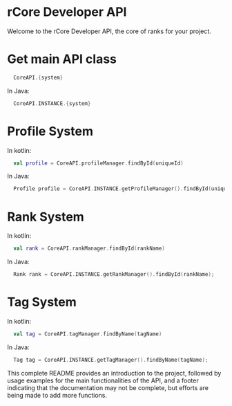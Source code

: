 # rCore Developer API

Welcome to the rCore Developer API, the core of ranks for your project.

# Get main API class
```kotlin
  CoreAPI.{system}
```
In Java: 
```kotlin
  CoreAPI.INSTANCE.{system}
```

# Profile System

In kotlin:
```kotlin
  val profile = CoreAPI.profileManager.findById(uniqueId)
```
In Java: 
```kotlin
  Profile profile = CoreAPI.INSTANCE.getProfileManager().findById(uniqueId);
```

# Rank System
In kotlin:
```kotlin
  val rank = CoreAPI.rankManager.findById(rankName)
```
In Java: 
```kotlin
  Rank rank = CoreAPI.INSTANCE.getRankManager().findById(rankName);
```

# Tag System
In kotlin:
```kotlin
  val tag = CoreAPI.tagManager.findByName(tagName)
```
In Java: 
```kotlin
  Tag tag = CoreAPI.INSTANCE.getTagManager().findByName(tagName);
```

This complete README provides an introduction to the project, followed by usage examples for the main functionalities of the API, and a footer indicating that the documentation may not be complete, but efforts are being made to add more functions.

